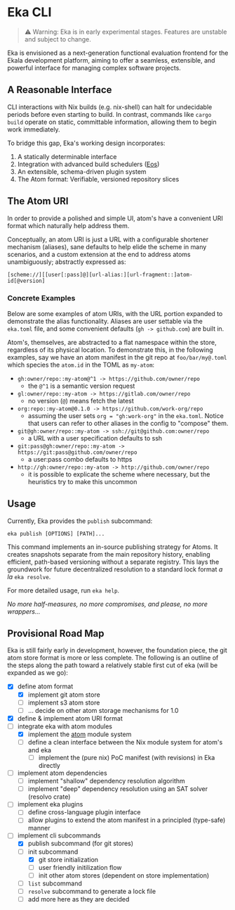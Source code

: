 # Eka CLI

> ⚠️ Warning: Eka is in early experimental stages. Features are unstable and subject to change.

Eka is envisioned as a next-generation functional evaluation frontend for the Ekala development platform, aiming to offer a seamless, extensible, and powerful interface for managing complex software projects.

## A Reasonable Interface

CLI interactions with Nix builds (e.g. nix-shell) can halt for undecidable periods before even starting to build. In contrast, commands like `cargo build` operate on static, committable information, allowing them to begin work immediately.

To bridge this gap, Eka's working design incorporates:

1. A statically determinable interface
2. Integration with advanced build schedulers ([Eos][eos])
3. An extensible, schema-driven plugin system
4. The Atom format: Verifiable, versioned repository slices

## The Atom URI

In order to provide a polished and simple UI, atom's have a convenient URI format which naturally help address them.

Conceptually, an atom URI is just a URL with a configurable shortener mechanism (aliases), sane defaults to help elide the scheme in many scenarios, and a custom extension at the end to address atoms unambiguously; abstractly expressed as:
```
[scheme://][[user[:pass]@][url-alias:][url-fragment::]atom-id[@version]
```

### Concrete Examples

Below are some examples of atom URIs, with the URL portion expanded to demonstrate the alias functionality. Aliases are user settable via the `eka.toml` file, and some convenient defaults (`gh -> github.com`) are built in.

Atom's, themselves, are abstracted to a flat namespace within the store, regardless of its physical location. To demonstrate this, in the following examples, say we have an atom manifest in the git repo at `foo/bar/my@.toml` which species the `atom.id` in the TOML as `my-atom`:

* `gh:owner/repo::my-atom@^1 -> https://github.com/owner/repo`
  * the `@^1` is a semantic version request
* `gl:owner/repo::my-atom -> https://gitlab.com/owner/repo`
  * no version (`@`) means fetch the latest
* `org:repo::my-atom@0.1.0 -> https://github.com/work-org/repo`
  * assuming the user sets `org = "gh:work-org"` in the `eka.toml`. Notice that users can refer to other aliases in the config to "compose" them.
* `git@gh:owner/repo::my-atom -> ssh://git@github.com:owner/repo`
  * a URL with a user specification defaults to ssh
* `git:pass@gh:owner/repo::my-atom -> https://git:pass@github.com/owner/repo`
  * a user:pass combo defaults to https
* `http://gh:owner/repo::my-atom -> http://github.com/owner/repo`
  * it is possible to explicate the scheme where necessary, but the heuristics try to make this uncommon

## Usage

Currently, Eka provides the `publish` subcommand:

```
eka publish [OPTIONS] [PATH]...
```

This command implements an in-source publishing strategy for Atoms. It creates snapshots separate from the main repository history, enabling efficient, path-based versioning without a separate registry. This lays the groundwork for future decentralized resolution to a standard lock format _a la_ `eka resolve`.

For more detailed usage, run `eka help`.

_No more half-measures, no more compromises, and please, no more wrappers..._

## Provisional Road Map

Eka is still fairly early in development, however, the foundation piece, the git atom store format is more or less complete. The following is an outline of the steps along the path toward a relatively stable first cut of eka (will be expanded as we go):
- [x] define atom format
  - [x] implement git atom store
  - [ ] implement s3 atom store
  - [ ] ... decide on other atom storage mechanisms for 1.0
- [x] define & implement atom URI format
- [ ] integrate eka with atom modules
  - [x] implement the [atom](https://github.com/ekala-project/atom) module system
  - [ ] define a clean interface between the Nix module system for atom's and eka
    - [ ] implement the (pure nix) PoC manifest (with revisions) in Eka directly
- [ ] implement atom dependencies
  - [ ] implement "shallow" dependency resolution algorithm
  - [ ] implement "deep" dependency resolution using an SAT solver (resolvo crate)
- [ ] implement eka plugins
  - [ ] define cross-language plugin interface
  - [ ] allow plugins to extend the atom manifest in a principled (type-safe) manner
- [ ] implement cli subcommands
  - [x] publish subcommand (for git stores)
  - [ ] init subcommand
    - [x] git store initialization
    - [ ] user friendly initilization flow
    - [ ] init other atom stores (dependent on store implementation)
  - [ ] `list` subcommand
  - [ ] `resolve` subcommand to generate a lock file
  - [ ] add more here as they are decided

[eos]: https://github.com/ekala-project/eos-gateway
